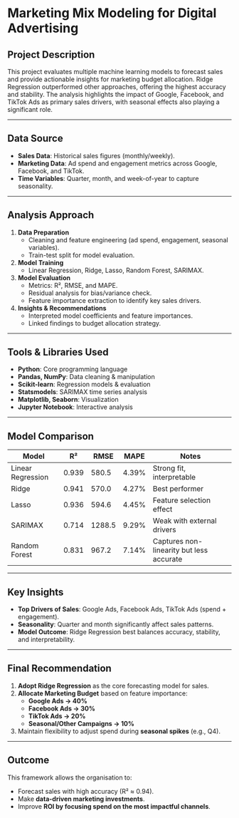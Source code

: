 # Marketing Mix Modeling for Digital Advertising


## Project Description
This project evaluates multiple machine learning models to forecast sales and provide actionable insights for marketing budget allocation. Ridge Regression outperformed other approaches, offering the highest accuracy and stability. The analysis highlights the impact of Google, Facebook, and TikTok Ads as primary sales drivers, with seasonal effects also playing a significant role.

---

## Data Source
- **Sales Data**: Historical sales figures (monthly/weekly).
- **Marketing Data**: Ad spend and engagement metrics across Google, Facebook, and TikTok.
- **Time Variables**: Quarter, month, and week-of-year to capture seasonality.

---

## Analysis Approach
1. **Data Preparation**
   - Cleaning and feature engineering (ad spend, engagement, seasonal variables).
   - Train-test split for model evaluation.
2. **Model Training**
   - Linear Regression, Ridge, Lasso, Random Forest, SARIMAX.
3. **Model Evaluation**
   - Metrics: R², RMSE, and MAPE.
   - Residual analysis for bias/variance check.
   - Feature importance extraction to identify key sales drivers.
4. **Insights & Recommendations**
   - Interpreted model coefficients and feature importances.
   - Linked findings to budget allocation strategy.

---

## Tools & Libraries Used
- **Python**: Core programming language
- **Pandas, NumPy**: Data cleaning & manipulation
- **Scikit-learn**: Regression models & evaluation
- **Statsmodels**: SARIMAX time series analysis
- **Matplotlib, Seaborn**: Visualization
- **Jupyter Notebook**: Interactive analysis

---

## Model Comparison

| Model             | R²    | RMSE   | MAPE   | Notes |
|-------------------|-------|--------|--------|-------|
| Linear Regression | 0.939 | 580.5  | 4.39%  | Strong fit, interpretable |
| Ridge             | 0.941 | 570.0  | 4.27%  | Best performer |
| Lasso             | 0.936 | 594.6  | 4.45%  | Feature selection effect |
| SARIMAX           | 0.714 | 1288.5 | 9.29%  | Weak with external drivers |
| Random Forest     | 0.831 | 967.2  | 7.14%  | Captures non-linearity but less accurate |

---

## Key Insights
- **Top Drivers of Sales**: Google Ads, Facebook Ads, TikTok Ads (spend + engagement).  
- **Seasonality**: Quarter and month significantly affect sales patterns.  
- **Model Outcome**: Ridge Regression best balances accuracy, stability, and interpretability.  

---

## Final Recommendation
1. **Adopt Ridge Regression** as the core forecasting model for sales.  
2. **Allocate Marketing Budget** based on feature importance:  
   - **Google Ads → 40%**  
   - **Facebook Ads → 30%**  
   - **TikTok Ads → 20%**  
   - **Seasonal/Other Campaigns → 10%**  
3. Maintain flexibility to adjust spend during **seasonal spikes** (e.g., Q4).  

---

## Outcome
This framework allows the organisation to:  
- Forecast sales with high accuracy (R² ≈ 0.94).  
- Make **data-driven marketing investments**.  
- Improve **ROI by focusing spend on the most impactful channels**.  
